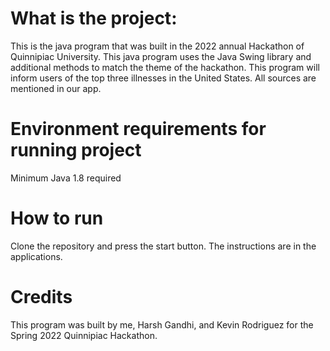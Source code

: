 # What is the project:
This is the java program that was built in the 2022 annual Hackathon of Quinnipiac University. This java program uses the Java Swing library and additional methods to match the theme of the hackathon. 
This program will inform users of the top three illnesses in the United States. All sources are mentioned in our app.

# Environment requirements for running project
Minimum Java 1.8 required

# How to run
Clone the repository and press the start button. The instructions are in the applications. 

# Credits
This program was built by me, Harsh Gandhi, and Kevin Rodriguez for the Spring 2022 Quinnipiac Hackathon.